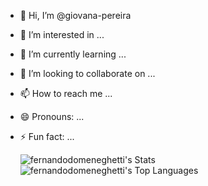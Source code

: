 
      
- 👋 Hi, I’m @giovana-pereira  
- 👀 I’m interested in ...  
- 🌱 I’m currently learning ...  
- 💞️ I’m looking to collaborate on ...  
- 📫 How to reach me ...  
- 😄 Pronouns: ...  
- ⚡ Fun fact: ...  


  ![fernandodomeneghetti's Stats](https://github-readme-stats.vercel.app/api?username=fernandodomeneghetti&theme=dark&show_icons=true&hide_border=false&count_private=true)  
  ![fernandodomeneghetti's Top Languages](https://github-readme-stats.vercel.app/api/top-langs/?username=fernandodomeneghetti&theme=dark&show_icons=true&hide_border=false&layout=compact)  

